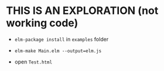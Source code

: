 # THIS IS AN EXPLORATION (not working code) 

- `elm-package install` in `examples` folder 

- `elm-make Main.elm --output=elm.js`

- open `Test.html`
